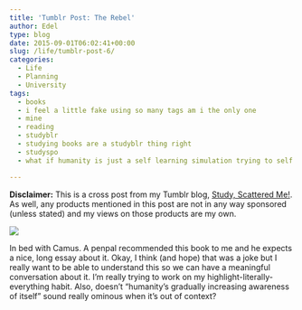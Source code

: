 ```yaml
---
title: 'Tumblr Post: The Rebel'
author: Edel
type: blog
date: 2015-09-01T06:02:41+00:00
slug: /life/tumblr-post-6/
categories:
  - Life
  - Planning
  - University
tags:
  - books
  - i feel a little fake using so many tags am i the only one
  - mine
  - reading
  - studyblr
  - studying books are a studyblr thing right
  - studyspo
  - what if humanity is just a self learning simulation trying to self correct itself

---
```

**Disclaimer:** This is a cross post from my Tumblr blog, [Study, Scattered Me!][1]. As well, any products mentioned in this post are not in any way sponsored (unless stated) and my views on those products are my own.

![][2]

In bed with Camus. A penpal recommended this book to me and he expects a nice, long essay about it. Okay, I think (and hope) that was a joke but I really want to be able to understand this so we can have a meaningful conversation about it. I’m really trying to work on my highlight-literally-everything habit. Also, doesn’t “humanity’s gradually increasing awareness of itself” sound really ominous when it’s out of context?




 [1]: http://ift.tt/1WuOkm4
 [2]: http://ift.tt/1KZn1HB